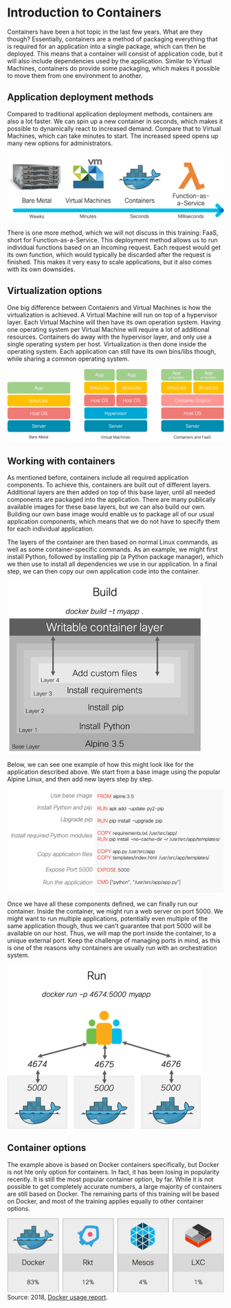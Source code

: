 # Introduction to Containers

Containers have been a hot topic in the last few years. What are they though? Essentially, containers are a method of packaging everything that is required for an application into a single package, which can then be deployed. This means that a container will consist of application code, but it will also include dependencies used by the application. Similar to Virtual Machines, containers do provide some packaging, which makes it possible to move them from one environment to another.

## Application deployment methods
Compared to traditional application deployment methods, containers are also a lot faster. We can spin up a new container in seconds, which makes it possible to dynamically react to increased demand. Compare that to Virtual Machines, which can take minutes to start. The increased speed opens up many new options for administrators.

![Deployment methods overview](img/deployment_methods.png?raw=true "Deployment methods overview")

There is one more method, which we will not discuss in this training: FaaS, short for Function-as-a-Service. This deployment method allows us to run individual functions based on an incoming request. Each request would get its own function, which would typically be discarded after the request is finished. This makes it very easy to scale applications, but it also comes with its own downsides.

## Virtualization options
One big difference between Contaienrs and Virtual Machines is how the virtualization is achieved. A Virtual Machine will run on top of a hypervisor layer. Each Virtual Machine will then have its own operation system. Having one operating system per Virtual Machine will require a lot of additional resources. Containers do away with the hypervisor layer, and only use a single operating system per host. Virtualization is then done inside the operating system. Each application can still have its own bins/libs though, while sharing a common operating system.

![Virtualization options](img/virtualization_options.png?raw=true "Virtualization options")

## Working with containers
As mentioned before, containers include all required application components. To achieve this, containers are built out of different layers. Additional layers are then added on top of this base layer, until all needed components are packaged into the application. There are many publically available images for these base layers, but we can also build our own. Building our own base image would enable us to package all of our usual application components, which means that we do not have to specify them for each individual application.

The layers of the container are then based on normal Linux commands, as well as some container-specific commands. As an example, we might first install Python, followed by installing pip (a Python package manager), which we then use to install all dependencies we use in our application. In a final step, we can then copy our own application code into the container.

![Docker build process](img/docker_build.png?raw=true "Docker build process")

Below, we can see one example of how this might look like for the application described above. We start from a base image using the popular Alpine Linux, and then add new layers step by step.

![Dockerfile](img/dockerfile.png?raw=true "Dockerfile")

Once we have all these components defined, we can finally run our container. Inside the container, we might run a web server on port 5000. We might want to run multiple applications, potentially even multiple of the same application though, thus we can't guarantee that port 5000 will be available on our host. Thus, we will map the port inside the container, to a unique external port. Keep the challenge of managing ports in mind, as this is one of the reasons why containers are usually run with an orchestration system.

![Docker execution](img/docker_run.png?raw=true "Docker execution")

## Container options
The example above is based on Docker containers specifically, but Docker is not hte only option for containers. In fact, it has been losing in popularity recently. It is still the most popular container option, by far. While it is not possible to get completely accurate numbers, a large majority of containers are still based on Docker. The remaining parts of this training will be based on Docker, and most of the training applies equally to other container options.

![Container options](img/container_options.png?raw=true "Container options")
Source: 2018, [Docker usage report](https://sysdig.com/blog/2018-docker-usage-report/ "Docker usage report").
